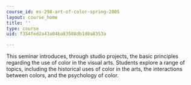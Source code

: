 ```yaml
---
course_id: es-298-art-of-color-spring-2005
layout: course_home
title: ''
type: course
uid: f354fed2a43a04ba83508db1d0a8353a

---
```

This seminar introduces, through studio projects, the basic principles regarding the use of color in the visual arts. Students explore a range of topics, including the historical uses of color in the arts, the interactions between colors, and the psychology of color.
